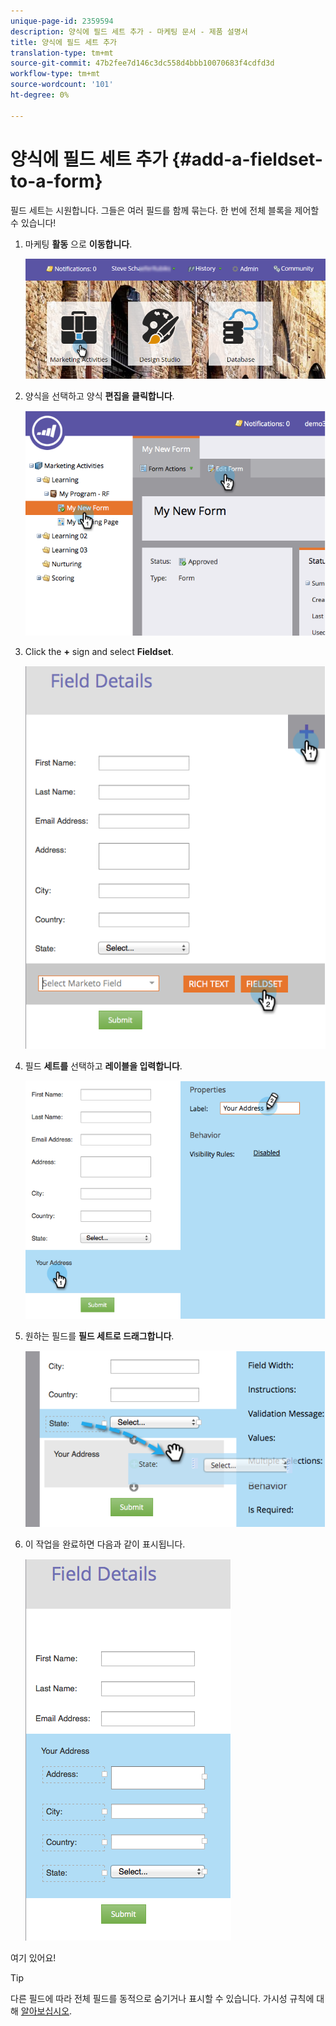 ```yaml
---
unique-page-id: 2359594
description: 양식에 필드 세트 추가 - 마케팅 문서 - 제품 설명서
title: 양식에 필드 세트 추가
translation-type: tm+mt
source-git-commit: 47b2fee7d146c3dc558d4bbb10070683f4cdfd3d
workflow-type: tm+mt
source-wordcount: '101'
ht-degree: 0%

---
```



# 양식에 필드 세트 추가 {#add-a-fieldset-to-a-form}

필드 세트는 시원합니다. 그들은 여러 필드를 함께 묶는다. 한 번에 전체 블록을 제어할 수 있습니다!

1. 마케팅 **활동** 으로 **이동합니다**.

   ![](assets/login-marketing-activities-1.png)

1. 양식을 선택하고 양식 **편집을** **클릭합니다**.

   ![](assets/image2014-9-15-15-3a1-3a22.png)

1. Click the **+** sign and select **Fieldset**.

   ![](assets/image2014-9-15-15-3a1-3a43.png)

1. 필드 **세트를** 선택하고 **레이블을 입력합니다**.

   ![](assets/image2014-9-15-15-3a2-3a0.png)

1. 원하는 필드를 **필드 세트로 드래그합니다**.

   ![](assets/image2014-9-15-15-3a2-3a13.png)

1. 이 작업을 완료하면 다음과 같이 표시됩니다.

   ![](assets/image2014-9-15-15-3a2-3a31.png)

여기 있어요!

>[!TIP]
>
>다른 필드에 따라 전체 필드를 동적으로 숨기거나 표시할 수 있습니다. 가시성 규칙에 대해 [알아보십시오](dynamically-toggle-visibility-of-a-form-field.md).

